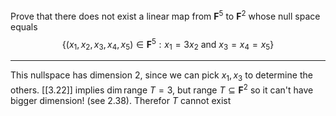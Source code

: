 Prove that there does not exist a linear map from $\mathbf F^5$ to $\mathbf F^2$ whose null space equals
$$
\{(x_1,x_2,x_3,x_4,x_5) \in \mathbf F^5 : x_1 = 3x_2 \text{ and } x_3 = x_4 = x_5\}
$$

---

This nullspace has dimension 2, since we can pick $x_1,x_3$ to determine the others. [[3.22]] implies $\dim \text{range }T = 3$, but $\text{range }T \subseteq \mathbf F^2$ so it can't have bigger dimension! (see 2.38). Therefor $T$ cannot exist
